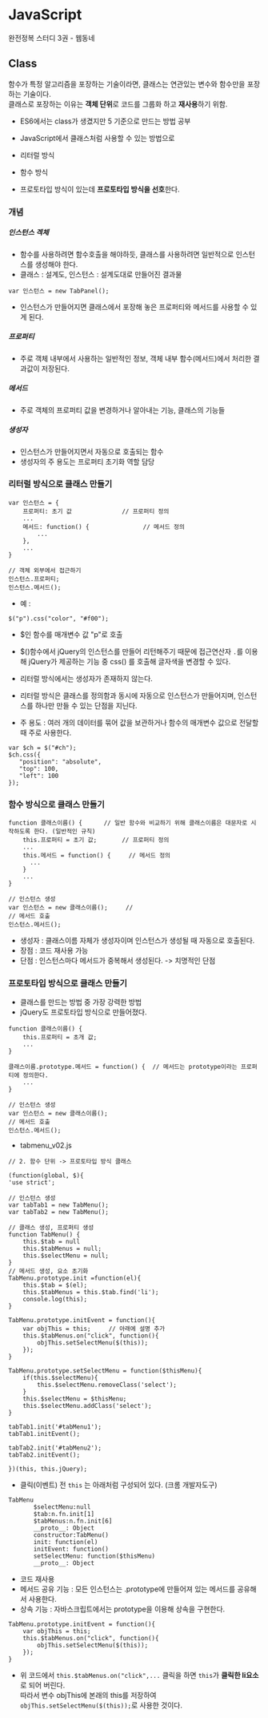 # JavaScript
완전정복 스터디 3권 - 웹동네 

## Class 
함수가 특정 알고리즘을 포장하는 기술이라면, 클래스는 연관있는 변수와 함수만을 포장하는 기술이다. <br>
클래스로 포장하는 이유는 **객체 단위**로 코드를 그룹화 하고 **재사용**하기 위함. 

- ES6에서는 class가 생겼지만 5 기준으로 만드는 방법 공부 

- JavaScript에서 클래스처럼 사용할 수 있는 방법으로 
 - 리터럴 방식 
 - 함수 방식
 - 프로토타입 방식이 있는데 **프로토타입 방식을 선호**한다. 

### 개념 

##### 인스턴스 겍체
- 함수를 사용하려면 함수호출을 해야하듯, 클래스를 사용하려면 일반적으로 인스턴스를 생성해야 한다. 
- 클래스 : 설계도, 인스턴스 : 설계도대로 만들어진 결과물 

```
var 인스턴스 = new TabPanel();
``` 

- 인스턴스가 만들어지면 클래스에서 포장해 놓은 프로퍼티와 메서드를 사용할 수 있게 된다. 

##### 프로퍼티 
- 주로 객체 내부에서 사용하는 일반적인 정보, 객체 내부 함수(메서드)에서 처리한 결과값이 저장된다. 

##### 메서드
- 주로 객체의 프로퍼티 값을 변경하거나 알아내는 기능, 클래스의 기능들 

##### 생성자
- 인스턴스가 만들어지면서 자동으로 호출되는 함수
- 생성자의 주 용도는 프로퍼티 초기화 역할 담당 

### 리터럴 방식으로 클래스 만들기 

```
var 인스턴스 = {
	프로퍼티: 초기 값 				// 프로퍼티 정의
	...
	메서드: function() {				// 메서드 정의
		...
	},
	...
}

// 객체 외부에서 접근하기 
인스턴스.프로퍼티;
인스턴스.메서드();
```

- 예 :  
 ```
 $("p").css("color", "#f00");
 ```
 - $인 함수를 매개변수 값 "p"로 호출
 - $()함수에서 jQuery의 인스턴스를 만들어 리턴해주기 때문에 접근연산자 `.`를 이용해 jQuery가 제공하는 기능 중 css() 를 호출해 글자색을 변경할 수 있다. 

- 리터럴 방식에서는 생성자가 존재하지 않는다. 
- 리터럴 방식은 클래스를 정의함과 동시에 자동으로 인스턴스가 만들어지며, 인스턴스를 하나만 만들 수 있는 단점을 지닌다. 
- 주 용도 : 여러 개의 데이터를 묶어 값을 보관하거나 함수의 매개변수 값으로 전달할 때 주로 사용한다. 

 ```
 var $ch = $("#ch");
 $ch.css({
 	"position": "absolute",
 	"top": 100,
 	"left": 100
 });
 ```

### 함수 방식으로 클래스 만들기 

```
function 클래스이름() {		// 일반 함수와 비교하기 위해 클래스이름은 대문자로 시작하도록 한다. (일반적인 규칙)
	this.프로퍼티 = 초기 값; 		// 프로퍼티 정의 
	...
	this.메서드 = function() { 	// 메서드 정의
	  ...
	}
	...
}

// 인스턴스 생성
var 인스턴스 = new 클래스이름();  	// 
// 메서드 호출
인스턴스.메서드();
```

- 생성자 : 클래스이름 자체가 생성자이며 인스턴스가 생성될 때 자동으로 호출된다. 
- 장점 : 코드 재사용 가능 
- 단점 : 인스턴스마다 메서드가 중복해서 생성된다. -> 치명적인 단점

### 프로토타입 방식으로 클래스 만들기 

- 클래스를 만드는 방법 중 가장 강력한 방법
- jQuery도 프로토타입 방식으로 만들어졌다. 

```
function 클래스이름() {
	this.프로퍼티 = 초개 값;
	...
}

클래스이름.prototype.메서드 = function() { 	// 메서드는 prototype이라는 프로퍼티에 정의한다. 
	...
}

// 인스턴스 생성
var 인스턴스 = new 클래스이름();
// 메서드 호출
인스턴스.메서드();
```

- tabmenu_v02.js
```
// 2. 함수 단위 -> 프로토타입 방식 클래스 

(function(global, $){
'use strict';

// 인스턴스 생성 	
var tabTab1 = new TabMenu();
var tabTab2 = new TabMenu();

// 클래스 생성, 프로퍼티 생성 
function TabMenu() {
	this.$tab = null
	this.$tabMenus = null;
	this.$selectMenu = null;
}
// 메서드 생성, 요소 초기화  
TabMenu.prototype.init =function(el){
	this.$tab = $(el);
	this.$tabMenus = this.$tab.find('li');
	console.log(this);
}

TabMenu.prototype.initEvent = function(){
	var objThis = this;		// 아래에 설명 추가 
	this.$tabMenus.on("click", function(){
		objThis.setSelectMenu($(this));
	});
}

TabMenu.prototype.setSelectMenu = function($thisMenu){
	if(this.$selectMenu){
		this.$selectMenu.removeClass('select');
	}
	this.$selectMenu = $thisMenu;
	this.$selectMenu.addClass('select');
}

tabTab1.init('#tabMenu1');
tabTab1.initEvent();

tabTab2.init('#tabMenu2');
tabTab2.initEvent();

})(this, this.jQuery);
```

 - 클릭(이벤트) 전 `this` 는 아래처럼 구성되어 있다. (크롬 개발자도구)

 ```
 TabMenu
		$selectMenu:null
		$tab:n.fn.init[1]
		$tabMenus:n.fn.init[6]
		__proto__: Object
		constructor:TabMenu()
		init: function(el)
		initEvent: function()
		setSelectMenu: function($thisMenu)
		__proto__: Object

 ```

- 코드 재사용
- 메서드 공유 기능 : 모든 인스턴스는 .prototype에 만들어져 있는 메서드를 공유해서 사용한다. 
- 상속 기능 : 자바스크립트에서는 prototype을 이용해 상속을 구현한다. 

```
TabMenu.prototype.initEvent = function(){
	var objThis = this;
	this.$tabMenus.on("click", function(){
		objThis.setSelectMenu($(this));
	});
}
```
 - 위 코드에서  `this.$tabMenus.on("click",...` 클릭을 하면 `this`가 **클릭한 li요소**로 되어 버린다. <br>
 따라서 변수 objThis에 본래의 this를 저장하여 `objThis.setSelectMenu($(this));`로 사용한 것이다. 
